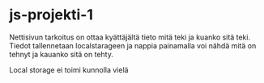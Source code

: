 # js-projekti-1

Nettisivun tarkoitus on ottaa kyättäjältä tieto mitä teki ja kuanko sitä teki. Tiedot tallennetaan localstarageen ja nappia painamalla voi nähdä mitä on tehnyt ja kauanko sitä on tehty.


Local storage ei toimi kunnolla vielä
